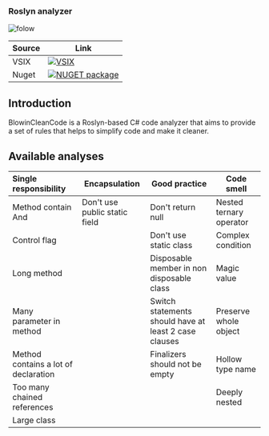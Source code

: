 ### Roslyn analyzer

![folow](https://img.shields.io/github/followers/blowin?style=social)

| Source      | Link |
| ----------- | ----------- |
| VSIX        | [![VSIX](https://img.shields.io/visual-studio-marketplace/i/Blowin.1)](https://marketplace.visualstudio.com/items?itemName=Blowin.1)       |
| Nuget       | [![NUGET package](https://img.shields.io/nuget/v/Blowin.CleanCode.svg)](https://www.nuget.org/packages/Blowin.CleanCode/)        |

## Introduction

BlowinCleanCode is a Roslyn-based C# code analyzer that aims to provide a set of rules that helps to simplify code and make it cleaner.

## Available analyses

| Single responsibility                | Encapsulation                 | Good practice                                         | Code smell                  |
| :----------------------------------- | ----------------------------- | ----------------------------------------------------- | --------------------------- |
| Method contain And                   | Don't use public static field | Don't return null                                     | Nested ternary operator     |
| Control flag                         |                               | Don't use static class                                | Complex condition           |
| Long method                          |                               | Disposable member in non disposable class             | Magic value                 |
| Many parameter in method             |                               | Switch statements should have at least 2 case clauses | Preserve whole object       |
| Method contains a lot of declaration |                               | Finalizers should not be empty                        | Hollow type name            |
| Too many chained references          |                               |                                                       | Deeply nested               |
| Large class                          |                               |                                                       |                             |
